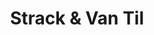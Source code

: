 ---
title: "Strack & Van Til"
url: /crown-point/strack-and-van-til-west-franciscan-drive/
shop: supermarket
---